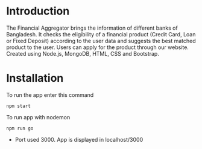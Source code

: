 # Introduction
The Financial Aggregator brings the information of different banks of Bangladesh. It checks the eligibility of a financial product (Credit Card, Loan or Fixed Deposit) according to the user data and suggests the best matched product to the user. Users can apply for the product through our website. Created using Node.js, MongoDB, HTML, CSS and Bootstrap.

# Installation 
To run the app enter this command 
```
npm start
```
To run app with nodemon
```
npm run go
```
* Port used 3000. App is displayed in localhost/3000

